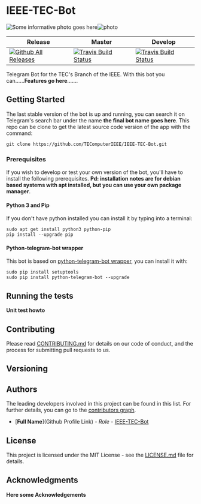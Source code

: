IEEE-TEC-Bot
==================
![Some informative photo goes here](photo.png)![photo](photo.png)

| Release        | Master           | Develop  |
| ------------- |-------------| -----|
|[![Github All Releases](https://img.shields.io/github/release/TEComputerIEEE/IEEE-TEC-Bot.svg)](https://github.com/TEComputerIEEE/IEEE-TEC-Bot)     | [![Travis Build Status](https://img.shields.io/travis/TEComputerIEEE/IEEE-TEC-Bot.svg?branch=master)](https://github.com/TEComputerIEEE/IEEE-TEC-Bot)  | [![Travis Build Status](https://img.shields.io/travis/TEComputerIEEE/IEEE-TEC-Bot.svg?branch=develop)](https://github.com/TEComputerIEEE/IEEE-TEC-Bot) |   

Telegram Bot for the TEC's Branch of the IEEE. With this bot you can......**Features go here**.......

## Getting Started

The last stable version of the bot is up and running, you can search it on Telegram's search bar under the name **the final bot name goes here**. This repo can be clone to get the latest source code version of the app with the command:
```
git clone https://github.com/TEComputerIEEE/IEEE-TEC-Bot.git
```

### Prerequisites
If you wish to develop or test your own version of the bot, you'll have to install the following prerequisites. **Pd: installation notes are for debian based systems with apt installed, but you can use your own package manager**.     
#### Python 3 and Pip
If you don't have python installed you can install it by typing into a terminal:
```
sudo apt get install python3 python-pip
pip install --upgrade pip
```
#### Python-telegram-bot wrapper
This bot is based on [python-telegram-bot wrapper](https://github.com/python-telegram-bot/python-telegram-bot), you can install it with:
```
sudo pip install setuptools
sudo pip install python-telegram-bot --upgrade
```

## Running the tests
**Unit test howto**


## Contributing

Please read [CONTRIBUTING.md](heregoesthelink) for details on our code of conduct, and the process for submitting pull requests to us.

## Versioning
 

## Authors
The leading developers involved in this project can be found in this list. For further details, you can go to the [contributors graph](https://github.com/TEComputerIEEE/IEEE-TEC-Bot/graphs/contributors).
* [**Full Name**](Github Profile Link) - *Role* - [IEEE-TEC-Bot](https://github.com/TEComputerIEEE/IEEE-TEC-Bot)

## License

This project is licensed under the MIT License - see the [LICENSE.md](LICENSE.md) file for details.

## Acknowledgments
**Here some Acknowledgements**
